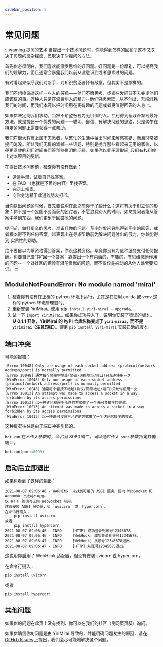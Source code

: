 ```yaml
---
sidebar_position: 5
---
```


# 常见问题

:::warning 提问的艺术
当提出一个技术问题时，你能得到怎样的回答？这不仅取决于问题的复杂程度，还取决于你提问的方法。

首先你必须明白，我们喜欢能激发思维的好问题。好问题是一份厚礼，可以提高我们的理解力，而且通常会暴露我们以前从没意识到或者思考过的问题。

有时看起来似乎我们对新手，对知识贫乏者怀有敌意，但其实不是那样的。

我们不想掩饰对这样一些人的蔑视——他们不愿思考，或者在发问前不去完成他们应该做的事。这种人只是在浪费别人的精力--他们只愿索取，从不付出，无端消耗我们的时间，而我们本可以把时间用在更有趣的问题或者更值得回答的人身上。

如果你决定向我们求助，当然不希望被视为无价值的人。立刻得到有效答案的最好方法，就是提出一个优秀的问题——聪明、自信、有解决问题的思路，只是偶尔在特定的问题上需要获得一点帮助。

我们在很大程度上属于志愿者，从繁忙的生活中抽出时间来解惑答疑，而且时常被提问淹没。所以我们无情的滤掉一些话题，特别是抛弃那些看起来无用的家伙，以便更高效的利用时间来回答那些聪明的问题。如果你以此无理取闹, 我们有权利停止对本项目的更新.

在提出技术问题前，检查你有没有做到：

- 通读手册，试着自己找答案。
- 在 FAQ （也就是下面的内容）里找答案。
- 在网上搜索。
- 向你身边精于此道的朋友打听。

当你提出问题的时候，首先要说明在此之前你干了些什么；这将有助于树立你的形象：你不是一个妄图不劳而获的乞讨者，不愿浪费别人的时间。如果提问者能从答案中学到东西，我们更乐于回答他的问题。

提问前，做好周全的思考，准备好你的问题。草率的发问只能得到草率的回答，或者根本得不到任何答案。越表现出在寻求帮助前为解决问题付出的努力，你越能得到 实质性的帮助。

绝不要自以为够资格得到答案，你没这种资格。毕竟你没有为这种服务支付任何报酬。你要自己去“挣”回一个答案，靠提出一个有内涵的，有趣的，有思维激励作用的问题--一个对社区的经验有潜在贡献的问题，而不仅仅是被动的从他人处索要知识。
:::

## ModuleNotFoundError: No module named 'mirai'

1. 检查你有没有在正确的 python 环境下运行，尤其是在使用 conda 或 venv 这样的 python 环境管理器时。
2. 重新安装 YiriMirai。使用 `pip install yiri-mirai --upgrade`。
3. 试一下 `import YiriMirai`。如果你成功导入了，说明你安装了错误的版本。**从 0.1.1 开始，YiriMirai 的 PyPI 仓库名称变成了 `yiri-mirai`，而不是 `yirimirai`（注意短杠）**。使用 `pip install yiri-mirai` 安装正确的版本。

## 端口冲突

可能的报错：
```
[Errno 10048] Only one usage of each socket address (protocol/network address/port) is normally permitted
[Errno 10048] 通常每个套接字地址(协议/网络地址/端口)只允许使用一次
[WinError 10048] Only one usage of each socket address (protocol/network address/port) is normally permitted
[WinError 10048] 通常每个套接字地址(协议/网络地址/端口)只允许使用一次
[Errno 10013] An attempt was made to access a socket in a way forbidden by its access permissions
[Errno 10013] 以一种访问权限不允许的方式做了一个访问套接字的尝试。
[WinError 10013] An attempt was made to access a socket in a way forbidden by its access permissions
[WinError 10013] 以一种访问权限不允许的方式做了一个访问套接字的尝试。
```

这种情况往往是由于端口冲突引起的。

`bot.run` 在不传入参数时，会占用 8080 端口，可以通过传入 `port` 参数指定其他端口。

```python
bot.run(port=8099)
```

## 启动后立即退出

如果你看到了这样的输出：

```
2021-08-07 09:06:46 - WARNING  未找到可用的 ASGI 服务，反向 WebSocket 和 WebHook 上报将不可用。
仅 HTTP 轮询与正向 WebSocket 可用。
建议安装 ASGI 服务器，如 `uvicorn` 或 `hypercorn`。
在命令行键入：
    pip install uvicorn
或者
    pip install hypercorn
2021-08-07 09:06:46 - INFO     [HTTP] 成功登录到账号12345678。
2021-08-07 09:06:46 - INFO     [WebHook] 成功登录到账号12345678。
2021-08-07 09:06:47 - INFO     [WebHook] 从账号12345678退出。
2021-08-07 09:06:47 - INFO     [HTTP] 从账号12345678退出。
```

这说明你启用了 WebHook 适配器，但没有安装 uvicorn 或 hypercorn。

在命令行键入：
```
pip install uvicorn
```
或者
```
pip install hypercorn
```

## 其他问题

如果你的问题在此页上没有找到，你可以在我们的社区（见网页页脚）询问。

如果你确信你的问题是由 YiriMirai 导致的，并能明确问题发生的原因，请在 [GitHub Issues](https://github.com/YiriMiraiProject/YiriMirai/issues) 上提出，我们会尽可能地解决这个问题。
